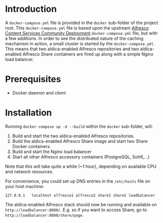 # Introduction

A `docker-compose.yml` file is provided in the `docker` sub-folder of the project root.
This `docker-compose.yml` file is based upon the upstream 
[Alfresco Content Services Community Deployment](https://github.com/Alfresco/acs-community-deployment) 
`docker-compose.yml` file, but with a few additions. In order to see the distributed nature of 
the caching mechanism in action, a small cluster is started by the `docker-compose.yml`. This means
that two aldica-enabled Alfresco repositories and two aldica-enabled Alfresco Share containers are fired up 
along with a simple Nginx load balancer. 

# Prerequisites
* Docker daemon and client

# Installation
Running `docker-compose up -d --build` within the `docker` sub-folder, will:

1. Build and start the two aldica-enabled Alfresco repositories.
1. Build the aldica-enabled Alfresco Share image and start two Share Docker containers.
1. Build and start the Nginx load balancer
1. Start all other Alfresco accessory containers (PostgreSQL, Solr6,...)

Note that this will take quite a while (~1 hour), depending on available CPU and network resources.

For convenience, you could set up DNS entries in the `/etc/hosts` file on your host machine:
```
127.0.0.1   localhost alfresco1 alfresco2 share1 share2 loadbalancer
```

The aldica-enabled Alfresco stack should now be running and available on 
`http://loadbalancer:8080/`. E.g. so if you want to access Share, go to 
`http://loadbalancer:8080/share/page`.
